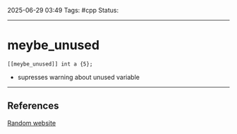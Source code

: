 
2025-06-29 03:49
Tags: #cpp
Status:

---
# meybe_unused
```
[[meybe_unused]] int a {5};
```
- supresses warning about unused variable


---
## References
[Random website](https://en.cppreference.com/w/cpp/language/attributes/maybe_unused.html)


